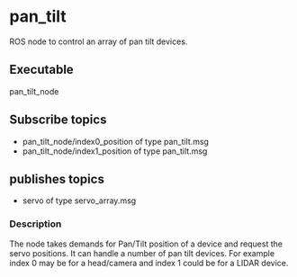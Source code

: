 # pan_tilt
ROS node to control an array of pan tilt devices.
## Executable
pan_tilt_node
## Subscribe topics
- pan_tilt_node/index0_position of type pan_tilt.msg
- pan_tilt_node/index1_position of type pan_tilt.msg
## publishes topics 
- servo of type servo_array.msg

### Description
The node takes demands for Pan/Tilt position of a device and request the servo positions.
It can handle a number of pan tilt devices. For example index 0 may be for a head/camera and index 1 could be for a LIDAR device.

